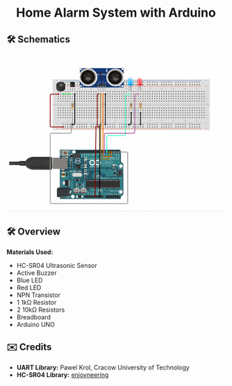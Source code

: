 <h1 align="center"> Home Alarm System with Arduino </h2>

## :hammer_and_wrench: Schematics

<p align="center">

  <img src="https://github.com/danielammartins/home_alarm/blob/main/circuit.png" alt="Material Bread logo">

</p>

## :hammer_and_wrench: Overview

**Materials Used:**
- HC-SR04 Ultrasonic Sensor
- Active Buzzer
- Blue LED
- Red LED
- NPN Transistor
- 1 1kΩ Resistor
- 2 10kΩ Resistors
- Breadboard
- Arduino UNO

## :envelope: Credits

- **UART Library:** Pawel Krol, Cracow University of Technology
- **HC-SR04 Library:** [enjoyneering](https://github.com/enjoyneering/HCSR04)
